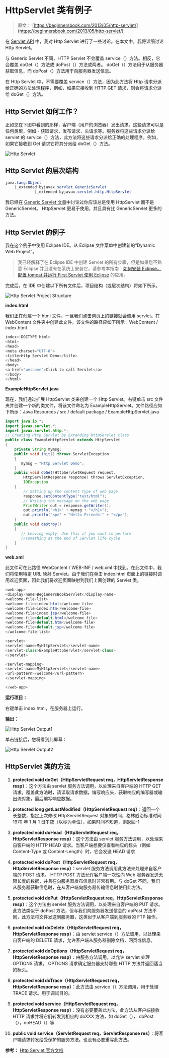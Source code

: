 # HttpServlet 类有例子

> 原文： [https://beginnersbook.com/2013/05/http-servlet/](https://beginnersbook.com/2013/05/http-servlet/)

在 [Servlet API](https://beginnersbook.com/2013/05/servlet-api/) 中，我对 Http Servlet 进行了一些讨论。在本文中，我将详细讨论 Http Servlet。

与 Generic Servlet 不同，HTTP Servlet 不会覆盖 service（）方法。相反，它会覆盖 doGet（）方法或 doPost（）方法或两者。 doGet（）方法用于从服务器获取信息，而 doPost（）方法用于向服务器发送信息。

在 Http Servlet 中，不需要覆盖 service（）方法，因为此方法将 Http 请求分派给正确的方法处理程序，例如，如果它接收到 HTTP GET 请求，则会将请求分派给 doGet（）方法。

## Http Servlet 如何工作？

正如您在下图中看到的那样，客户端（用户的浏览器）发出请求。这些请求可以是任何类型，例如 - 获取请求，发布请求，头请求等。服务器将这些请求分派给 servlet 的 service（）方法，此方法将这些请求分派给正确的处理程序，例如，如果它接收到 Get 请求它将其分派给 doGet（）方法。

![Http Servlet](img/800e239048bf09e4171bc1a7b1b429a7.jpg)

## Http Servlet 的层次结构

```java
java.lang.Object
	|_extended byjavax.servlet.GenericServlet
         	 |_extended byjavax.servlet.http.HttpServlet
```

我已经在 [Generic Servlet 文章](https://beginnersbook.com/2014/04/genericservlet-class/)中讨论过你应该总是使用 HttpServlet 而不是 GenericServlet。 HttpServlet 更易于使用，并且具有比 GenericServlet 更多的方法。

## Http Servlet 的例子

我在这个例子中使用 Eclipse IDE。从 Eclipse 文件菜单中创建新的“Dynamic Web Project”。

> 我已经解释了在 Eclipse IDE 中创建 Servlet 的所有步骤，但是如果您不熟悉 Eclipse 并且没有在系统上安装它，请参考本指南：[如何安装 Eclipse，配置 tomcat 并运行 First Servlet 使用 Eclipse](https://beginnersbook.com/2017/07/how-to-create-and-run-servlet-in-eclipse-ide/) 的应用。

完成后，在 IDE 中创建以下所有文件后，项目结构（或层次结构）将如下所示。

![Http Servlet Project Structure](img/3a03fe804d0be295cd4786785347f611.jpg)

**index.html**

我们正在创建一个 html 文件，一旦我们点击网页上的链接就会调用 servlet。在 WebContent 文件夹中创建此文件。该文件的路径应如下所示：WebContent / index.html

```java
index<!DOCTYPE html>
<html>
<head>
<meta charset="UTF-8">
<title>Http Servlet Demo</title>
</head>
<body>
<a href="welcome">Click to call Servlet</a>
</body>
</html>

```

**ExampleHttpServlet.java**

现在，我们通过扩展 HttpServlet 类来创建一个 Http Servlet。右键单击 src 文件夹并创建一个新的类文件，将该文件命名为 ExampleHttpServlet。文件路径应如下所示：Java Resources / src / default package / ExampleHttpServlet.java

```java
import java.io.*;
import javax.servlet.*;
import javax.servlet.http.*;
// Creating Http Servlet by Extending HttpServlet class
public class ExampleHttpServlet extends HttpServlet 
{    
    private String mymsg;
    public void init() throws ServletException 
    {      
       mymsg = "Http Servlet Demo";   
    }
    public void doGet(HttpServletRequest request, 
        HttpServletResponse response) throws ServletException, 
        IOException 
    {            
        // Setting up the content type of web page      
        response.setContentType("text/html");
        // Writing the message on the web page      
        PrintWriter out = response.getWriter();      
        out.println("<h1>" + mymsg + "</h1>");      
        out.println("<p>" + "Hello Friends!" + "</p>");   
    }
    public void destroy() 
    {      
       // Leaving empty. Use this if you want to perform  
       //something at the end of Servlet life cycle.   
    }
}
```

**web.xml**

此文件可在此路径 WebContent / WEB-INF / web.xml 中找到。在此文件中，我们将使用特定 URL 映射 Servlet。由于我们在单击 index.html 页面上的链接时调用欢迎页面，因此我们将欢迎页面映射到我们上面创建的 Servlet 类。

```java
<web-app>
<display-name>BeginnersBookServlet</display-name>
<welcome-file-list>
<welcome-file>index.html</welcome-file>
<welcome-file>index.htm</welcome-file>
<welcome-file>index.jsp</welcome-file>
<welcome-file>default.html</welcome-file>
<welcome-file>default.htm</welcome-file>
<welcome-file>default.jsp</welcome-file>
</welcome-file-list>

<servlet>
<servlet-name>MyHttpServlet</servlet-name>
<servlet-class>ExampleHttpServlet</servlet-class>
</servlet>

<servlet-mapping>
<servlet-name>MyHttpServlet</servlet-name>
<url-pattern>/welcome</url-pattern>
</servlet-mapping>

</web-app>

```

**运行项目：**

右键单击 index.html，在服务器上运行。

**输出：**

![Http Servlet Output1](img/03c9d336c7ffd57f137e5b313c9bd81c.jpg)

单击链接后，您将看到此屏幕：

![Http Servlet Output2](img/c4925a852361bccb9c63ade1cbfe89be.jpg)

## HttpServlet 类的方法

1.  **protected void doGet（HttpServletRequest req，HttpServletResponse resp）**：这个方法由 servlet 服务方法调用，以处理来自客户端的 HTTP GET 请求。覆盖此方法时，请读取请求数据，编写响应头，获取响应的编写器或输出流对象，最后编写响应数据。

2.  **protected long getLastModified（HttpServletRequest req）**：返回一个长整数，指定上次修改 HttpServletRequest 对象的时间，格林威治标准时间 1970 年 1 月 1 日午夜（以秒为单位），如果时间不知道，则返回-1

3.  **protected void doHead（HttpServletRequest req，HttpServletResponse resp）**：这个方法由 servlet 服务方法调用，以处理来自客户端的 HTTP HEAD 请求。当客户端想要仅查看响应的标头（例如 Content-Type 或 Content-Length）时，它会发送 HEAD 请求

4.  **protected void doPost（HttpServletRequest req，HttpServletResponse resp）**：servlet 服务方法调用此方法来处理来自客户端的 POST 请求。 HTTP POST 方法允许客户端一次性向 Web 服务器发送无限长度的数据，并且在向服务器发布信息时非常有用。与 doGet 不同，我们从服务器获取信息时，在从客户端向服务器传输信息时使用此方法。

5.  **protected void doPut（HttpServletRequest req，HttpServletResponse resp）**：这个方法由 servlet 服务方法调用，以处理来自客户端的 PUT 请求。此方法类似于 doPost 方法，但与我们向服务器发送信息的 doPost 方法不同，此方法将文件发送到服务器，这类似于从客户端到服务器的 FTP 操作。

6.  **protected void doDelete（HttpServletRequest req，HttpServletResponse resp）**：由 servlet service（）方法调用，以处理来自客户端的 DELETE 请求，允许客户端从服务器删除文档，网页或信息。

7.  **protected void doOptions（HttpServletRequest req，HttpServletResponse resp）**：由服务方法调用，以允许 servlet 处理 OPTIONS 请求。 OPTIONS 请求确定服务器支持哪些 HTTP 方法并返回适当的标头。

8.  **protected void doTrace（HttpServletRequest req，HttpServletResponse resp）**：此方法由 service（）方法调用，用于处理 TRACE 请求。用于调试目的。

9.  **protected void service（HttpServletRequest req，HttpServletResponse resp）**：没有必要覆盖此方法，此方法从客户端接收 HTTP 请求并将它们转发到相应的 doXXX 方法，如 doGet（）， doPost（），doHEAD（）等

10.  **public void service（ServletRequest req，ServletResponse res）**：将客户端请求转发给受保护的服务方法。也没有必要重写此方法。

**参考：** [Http Servlet 官方文档](https://docs.oracle.com/javaee/7/api/javax/servlet/http/HttpServlet.html)